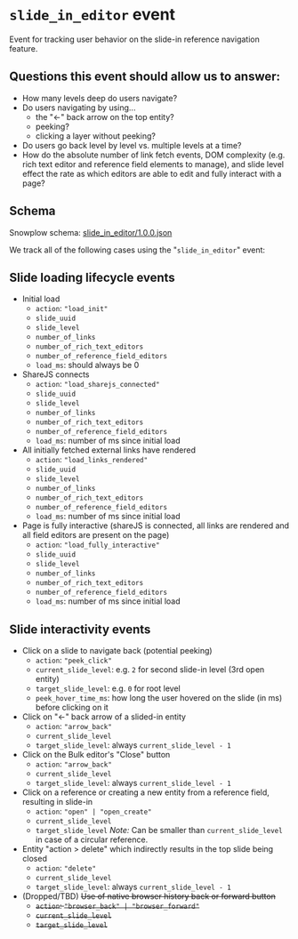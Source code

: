 # `slide_in_editor` event
Event for tracking user behavior on the slide-in reference navigation feature.

## Questions this event should allow us to answer:
* How many levels deep do users navigate?
* Do users navigating by using...
  * the "←" back arrow on the top entity?
  * peeking?
  * clicking a layer without peeking?
* Do users go back level by level vs. multiple levels at a time?
* How do the absolute number of link fetch events, DOM complexity (e.g. rich
  text editor and reference field elements to manage), and slide level effect
  the rate as which editors are able to edit and fully interact with a page?

## Schema
Snowplow schema: [slide_in_editor/1.0.0.json](https://github.com/contentful/com.contentful-schema-registry/blob/master/schemas/com.contentful/slide_in_editor/jsonschema/1-0-0)

We track all of the following cases using the "`slide_in_editor`" event:

## Slide loading lifecycle events

* Initial load
  * `action`: `"load_init"`
  * `slide_uuid`
  * `slide_level`
  * `number_of_links`
  * `number_of_rich_text_editors`
  * `number_of_reference_field_editors`
  * `load_ms`: should always be 0
* ShareJS connects
  * `action`: `"load_sharejs_connected"`
  * `slide_uuid`
  * `slide_level`
  * `number_of_links`
  * `number_of_rich_text_editors`
  * `number_of_reference_field_editors`
  * `load_ms`: number of ms since initial load
* All initially fetched external links have rendered
  * `action`: `"load_links_rendered"`
  * `slide_uuid`
  * `slide_level`
  * `number_of_links`
  * `number_of_rich_text_editors`
  * `number_of_reference_field_editors`
  * `load_ms`: number of ms since initial load
* Page is fully interactive (shareJS is connected, all links are rendered and
  all field editors are present on the page)
  * `action`: `"load_fully_interactive"`
  * `slide_uuid`
  * `slide_level`
  * `number_of_links`
  * `number_of_rich_text_editors`
  * `number_of_reference_field_editors`
  * `load_ms`: number of ms since initial load

## Slide interactivity events

* Click on a slide to navigate back (potential peeking)
  * `action`: `"peek_click"`
  * `current_slide_level`: e.g. `2` for second slide-in level (3rd open entity)
  * `target_slide_level`: e.g. `0` for root level
  * `peek_hover_time_ms`: how long the user hovered on the slide (in ms) before clicking on it
* Click on "←" back arrow of a slided-in entity
  * `action`: `"arrow_back"`
  * `current_slide_level`
  * `target_slide_level`: always `current_slide_level - 1`
* Click on the Bulk editor's "Close" button
  * `action`: `"arrow_back"`
  * `current_slide_level`
  * `target_slide_level`: always `current_slide_level - 1`
* Click on a reference or creating a new entity from a reference field, resulting in slide-in
  * `action`: `"open" | "open_create"`
  * `current_slide_level`
  * `target_slide_level` *Note:* Can be smaller than `current_slide_level` in case of a circular reference.
* Entity "action > delete" which indirectly results in the top slide being closed
  * `action`: `"delete"`
  * `current_slide_level`
  * `target_slide_level`: always `current_slide_level - 1`
* (Dropped/TBD) ~~Use of native browser history back or forward button~~
  * ~~`action`: `"browser_back" | "browser_forward"`~~
  * ~~`current_slide_level`~~
  * ~~`target_slide_level`~~

